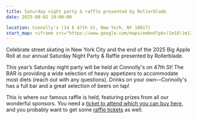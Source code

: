 ```yaml
---
title: Saturday night party & raffle presented by Rollerblade
date: 2025-08-02 19:00:00

location: Connolly's (14 E 47th St, New York, NY 10017)
start_map: <iframe src="https://www.google.com/maps/embed?pb=!1m18!1m12!1m3!1d2534.298461816571!2d-73.97774489999999!3d40.756108499999996!2m3!1f0!2f0!3f0!3m2!1i1024!2i768!4f13.1!3m3!1m2!1s0x89c258fd6f699c5b%3A0x87b7ce8e420d2afe!2sConnolly&#39;s!5e1!3m2!1sen!2sus!4v1754076656496!5m2!1sen!2sus" width="600" height="450" style="border:0;" allowfullscreen="" loading="lazy" referrerpolicy="no-referrer-when-downgrade"></iframe>
---
```


Celebrate street skating in New York City and the end of the 2025 Big Apple Roll at our annual Saturday Night Party & Raffle presented by Rollerblade.

This year’s Saturday night party will be held at Connolly's on 47th St! The BAR is providing a wide selection of heavy appetizers to accommodate most diets (reach out with any questions). Drinks on your own—Connolly's has a full bar and a great selection of beers on tap!

This is where our famous raffle is held, featuring prizes from all our wonderful sponsors. You need a [ticket to attend which you can buy here](/shop/saturday-party-ticket/), and you probably want to get some [raffle tickets](/shop/raffle-ticket/) as well.
